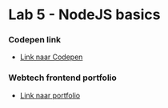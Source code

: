 # Lab 5 - NodeJS basics

### Codepen link

* [Link naar Codepen](https://codepen.io/marianneneuts0805/pen/ExQYbpQ)

### Webtech frontend portfolio

* [Link naar portfolio](https://github.com/marianneneuts/2imd-webtechadvanced-portfolio)
